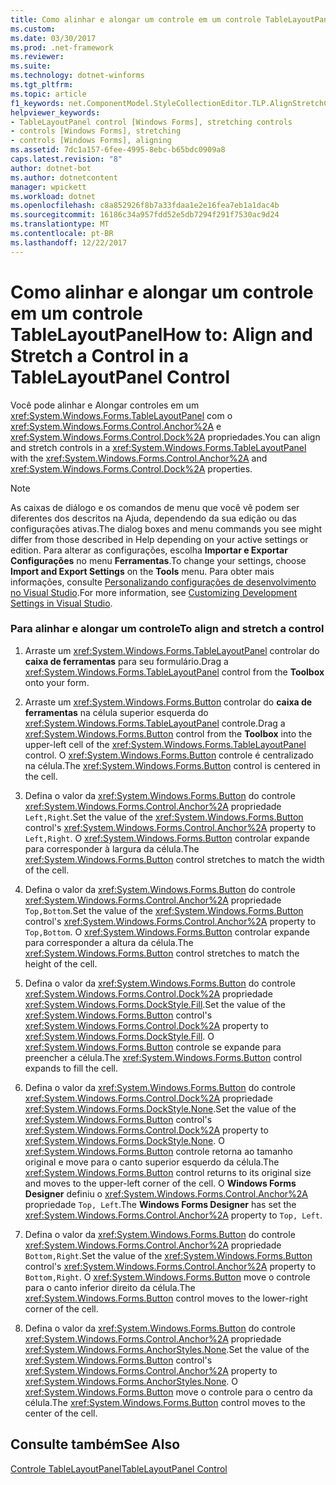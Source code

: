 ```yaml
---
title: Como alinhar e alongar um controle em um controle TableLayoutPanel
ms.custom: 
ms.date: 03/30/2017
ms.prod: .net-framework
ms.reviewer: 
ms.suite: 
ms.technology: dotnet-winforms
ms.tgt_pltfrm: 
ms.topic: article
f1_keywords: net.ComponentModel.StyleCollectionEditor.TLP.AlignStretchCtrl
helpviewer_keywords:
- TableLayoutPanel control [Windows Forms], stretching controls
- controls [Windows Forms], stretching
- controls [Windows Forms], aligning
ms.assetid: 7dc1a157-6fee-4995-8ebc-b65bdc0909a8
caps.latest.revision: "8"
author: dotnet-bot
ms.author: dotnetcontent
manager: wpickett
ms.workload: dotnet
ms.openlocfilehash: c8a852926f8b7a33fdaa1e2e16fea7eb1a1dac4b
ms.sourcegitcommit: 16186c34a957fdd52e5db7294f291f7530ac9d24
ms.translationtype: MT
ms.contentlocale: pt-BR
ms.lasthandoff: 12/22/2017
---
```

# <a name="how-to-align-and-stretch-a-control-in-a-tablelayoutpanel-control"></a><span data-ttu-id="9c9fb-102">Como alinhar e alongar um controle em um controle TableLayoutPanel</span><span class="sxs-lookup"><span data-stu-id="9c9fb-102">How to: Align and Stretch a Control in a TableLayoutPanel Control</span></span>
<span data-ttu-id="9c9fb-103">Você pode alinhar e Alongar controles em um <xref:System.Windows.Forms.TableLayoutPanel> com o <xref:System.Windows.Forms.Control.Anchor%2A> e <xref:System.Windows.Forms.Control.Dock%2A> propriedades.</span><span class="sxs-lookup"><span data-stu-id="9c9fb-103">You can align and stretch controls in a <xref:System.Windows.Forms.TableLayoutPanel> with the <xref:System.Windows.Forms.Control.Anchor%2A> and <xref:System.Windows.Forms.Control.Dock%2A> properties.</span></span>  
  
> [!NOTE]
>  <span data-ttu-id="9c9fb-104">As caixas de diálogo e os comandos de menu que você vê podem ser diferentes dos descritos na Ajuda, dependendo da sua edição ou das configurações ativas.</span><span class="sxs-lookup"><span data-stu-id="9c9fb-104">The dialog boxes and menu commands you see might differ from those described in Help depending on your active settings or edition.</span></span> <span data-ttu-id="9c9fb-105">Para alterar as configurações, escolha **Importar e Exportar Configurações** no menu **Ferramentas**.</span><span class="sxs-lookup"><span data-stu-id="9c9fb-105">To change your settings, choose **Import and Export Settings** on the **Tools** menu.</span></span> <span data-ttu-id="9c9fb-106">Para obter mais informações, consulte [Personalizando configurações de desenvolvimento no Visual Studio](http://msdn.microsoft.com/en-us/22c4debb-4e31-47a8-8f19-16f328d7dcd3).</span><span class="sxs-lookup"><span data-stu-id="9c9fb-106">For more information, see [Customizing Development Settings in Visual Studio](http://msdn.microsoft.com/en-us/22c4debb-4e31-47a8-8f19-16f328d7dcd3).</span></span>  
  
### <a name="to-align-and-stretch-a-control"></a><span data-ttu-id="9c9fb-107">Para alinhar e alongar um controle</span><span class="sxs-lookup"><span data-stu-id="9c9fb-107">To align and stretch a control</span></span>  
  
1.  <span data-ttu-id="9c9fb-108">Arraste um <xref:System.Windows.Forms.TableLayoutPanel> controlar do **caixa de ferramentas** para seu formulário.</span><span class="sxs-lookup"><span data-stu-id="9c9fb-108">Drag a <xref:System.Windows.Forms.TableLayoutPanel> control from the **Toolbox** onto your form.</span></span>  
  
2.  <span data-ttu-id="9c9fb-109">Arraste um <xref:System.Windows.Forms.Button> controlar do **caixa de ferramentas** na célula superior esquerda do <xref:System.Windows.Forms.TableLayoutPanel> controle.</span><span class="sxs-lookup"><span data-stu-id="9c9fb-109">Drag a <xref:System.Windows.Forms.Button> control from the **Toolbox** into the upper-left cell of the <xref:System.Windows.Forms.TableLayoutPanel> control.</span></span> <span data-ttu-id="9c9fb-110">O <xref:System.Windows.Forms.Button> controle é centralizado na célula.</span><span class="sxs-lookup"><span data-stu-id="9c9fb-110">The <xref:System.Windows.Forms.Button> control is centered in the cell.</span></span>  
  
3.  <span data-ttu-id="9c9fb-111">Defina o valor da <xref:System.Windows.Forms.Button> do controle <xref:System.Windows.Forms.Control.Anchor%2A> propriedade `Left,Right`.</span><span class="sxs-lookup"><span data-stu-id="9c9fb-111">Set the value of the <xref:System.Windows.Forms.Button> control's <xref:System.Windows.Forms.Control.Anchor%2A> property to `Left,Right`.</span></span> <span data-ttu-id="9c9fb-112">O <xref:System.Windows.Forms.Button> controlar expande para corresponder à largura da célula.</span><span class="sxs-lookup"><span data-stu-id="9c9fb-112">The <xref:System.Windows.Forms.Button> control stretches to match the width of the cell.</span></span>  
  
4.  <span data-ttu-id="9c9fb-113">Defina o valor da <xref:System.Windows.Forms.Button> do controle <xref:System.Windows.Forms.Control.Anchor%2A> propriedade `Top,Bottom`.</span><span class="sxs-lookup"><span data-stu-id="9c9fb-113">Set the value of the <xref:System.Windows.Forms.Button> control's <xref:System.Windows.Forms.Control.Anchor%2A> property to `Top,Bottom`.</span></span> <span data-ttu-id="9c9fb-114">O <xref:System.Windows.Forms.Button> controlar expande para corresponder a altura da célula.</span><span class="sxs-lookup"><span data-stu-id="9c9fb-114">The <xref:System.Windows.Forms.Button> control stretches to match the height of the cell.</span></span>  
  
5.  <span data-ttu-id="9c9fb-115">Defina o valor da <xref:System.Windows.Forms.Button> do controle <xref:System.Windows.Forms.Control.Dock%2A> propriedade <xref:System.Windows.Forms.DockStyle.Fill>.</span><span class="sxs-lookup"><span data-stu-id="9c9fb-115">Set the value of the <xref:System.Windows.Forms.Button> control's <xref:System.Windows.Forms.Control.Dock%2A> property to <xref:System.Windows.Forms.DockStyle.Fill>.</span></span> <span data-ttu-id="9c9fb-116">O <xref:System.Windows.Forms.Button> controle se expande para preencher a célula.</span><span class="sxs-lookup"><span data-stu-id="9c9fb-116">The <xref:System.Windows.Forms.Button> control expands to fill the cell.</span></span>  
  
6.  <span data-ttu-id="9c9fb-117">Defina o valor da <xref:System.Windows.Forms.Button> do controle <xref:System.Windows.Forms.Control.Dock%2A> propriedade <xref:System.Windows.Forms.DockStyle.None>.</span><span class="sxs-lookup"><span data-stu-id="9c9fb-117">Set the value of the <xref:System.Windows.Forms.Button> control's <xref:System.Windows.Forms.Control.Dock%2A> property to <xref:System.Windows.Forms.DockStyle.None>.</span></span> <span data-ttu-id="9c9fb-118">O <xref:System.Windows.Forms.Button> controle retorna ao tamanho original e move para o canto superior esquerdo da célula.</span><span class="sxs-lookup"><span data-stu-id="9c9fb-118">The <xref:System.Windows.Forms.Button> control returns to its original size and moves to the upper-left corner of the cell.</span></span> <span data-ttu-id="9c9fb-119">O **Windows Forms Designer** definiu o <xref:System.Windows.Forms.Control.Anchor%2A> propriedade `Top, Left`.</span><span class="sxs-lookup"><span data-stu-id="9c9fb-119">The **Windows Forms Designer** has set the <xref:System.Windows.Forms.Control.Anchor%2A> property to `Top, Left`.</span></span>  
  
7.  <span data-ttu-id="9c9fb-120">Defina o valor da <xref:System.Windows.Forms.Button> do controle <xref:System.Windows.Forms.Control.Anchor%2A> propriedade `Bottom,Right`.</span><span class="sxs-lookup"><span data-stu-id="9c9fb-120">Set the value of the <xref:System.Windows.Forms.Button> control's <xref:System.Windows.Forms.Control.Anchor%2A> property to `Bottom,Right`.</span></span> <span data-ttu-id="9c9fb-121">O <xref:System.Windows.Forms.Button> move o controle para o canto inferior direito da célula.</span><span class="sxs-lookup"><span data-stu-id="9c9fb-121">The <xref:System.Windows.Forms.Button> control moves to the lower-right corner of the cell.</span></span>  
  
8.  <span data-ttu-id="9c9fb-122">Defina o valor da <xref:System.Windows.Forms.Button> do controle <xref:System.Windows.Forms.Control.Anchor%2A> propriedade <xref:System.Windows.Forms.AnchorStyles.None>.</span><span class="sxs-lookup"><span data-stu-id="9c9fb-122">Set the value of the <xref:System.Windows.Forms.Button> control's <xref:System.Windows.Forms.Control.Anchor%2A> property to <xref:System.Windows.Forms.AnchorStyles.None>.</span></span> <span data-ttu-id="9c9fb-123">O <xref:System.Windows.Forms.Button> move o controle para o centro da célula.</span><span class="sxs-lookup"><span data-stu-id="9c9fb-123">The <xref:System.Windows.Forms.Button> control moves to the center of the cell.</span></span>  
  
## <a name="see-also"></a><span data-ttu-id="9c9fb-124">Consulte também</span><span class="sxs-lookup"><span data-stu-id="9c9fb-124">See Also</span></span>  
 [<span data-ttu-id="9c9fb-125">Controle TableLayoutPanel</span><span class="sxs-lookup"><span data-stu-id="9c9fb-125">TableLayoutPanel Control</span></span>](../../../../docs/framework/winforms/controls/tablelayoutpanel-control-windows-forms.md)
